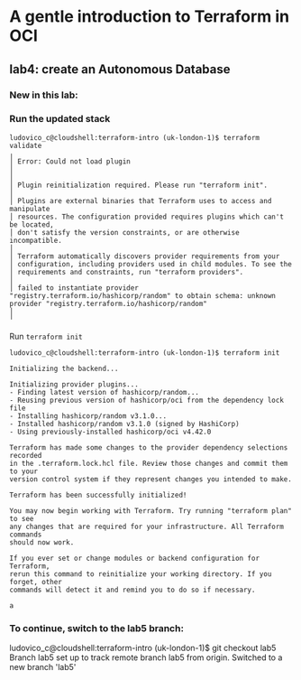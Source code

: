 # A gentle introduction to Terraform in OCI

## lab4: create an Autonomous Database



### New in this lab:



### Run the updated stack

```
ludovico_c@cloudshell:terraform-intro (uk-london-1)$ terraform validate
╷
│ Error: Could not load plugin
│ 
│ 
│ Plugin reinitialization required. Please run "terraform init".
│ 
│ Plugins are external binaries that Terraform uses to access and manipulate
│ resources. The configuration provided requires plugins which can't be located,
│ don't satisfy the version constraints, or are otherwise incompatible.
│ 
│ Terraform automatically discovers provider requirements from your
│ configuration, including providers used in child modules. To see the
│ requirements and constraints, run "terraform providers".
│ 
│ failed to instantiate provider "registry.terraform.io/hashicorp/random" to obtain schema: unknown provider "registry.terraform.io/hashicorp/random"
│ 
╵
```

Run `terraform init`
```
ludovico_c@cloudshell:terraform-intro (uk-london-1)$ terraform init

Initializing the backend...

Initializing provider plugins...
- Finding latest version of hashicorp/random...
- Reusing previous version of hashicorp/oci from the dependency lock file
- Installing hashicorp/random v3.1.0...
- Installed hashicorp/random v3.1.0 (signed by HashiCorp)
- Using previously-installed hashicorp/oci v4.42.0

Terraform has made some changes to the provider dependency selections recorded
in the .terraform.lock.hcl file. Review those changes and commit them to your
version control system if they represent changes you intended to make.

Terraform has been successfully initialized!

You may now begin working with Terraform. Try running "terraform plan" to see
any changes that are required for your infrastructure. All Terraform commands
should now work.

If you ever set or change modules or backend configuration for Terraform,
rerun this command to reinitialize your working directory. If you forget, other
commands will detect it and remind you to do so if necessary.
```

```
a
```


### To continue, switch to the lab5 branch:
ludovico_c@cloudshell:terraform-intro (uk-london-1)$ git checkout lab5
Branch lab5 set up to track remote branch lab5 from origin.
Switched to a new branch 'lab5'
